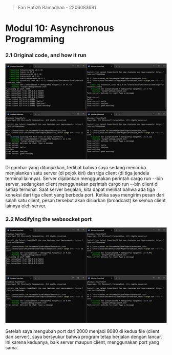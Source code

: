 > Fari Hafizh Ramadhan - 2206083691

# Modul 10: Asynchronous Programming

### 2.1 Original code, and how it run
![Image 2.1](img/2.1.png)

Di gambar yang ditunjukkan, terlihat bahwa saya sedang mencoba menjalankan satu server (di pojok kiri) dan tiga client (di tiga jendela terminal lainnya). Server dijalankan menggunakan perintah cargo run --bin server, sedangkan client menggunakan perintah cargo run --bin client di setiap terminal. Saat server berjalan, kita dapat melihat bahwa ada tiga koneksi dari tiga client yang berbeda port. Ketika saya mengirim pesan dari salah satu client, pesan tersebut akan disiarkan (broadcast) ke semua client lainnya oleh server.

### 2.2 Modifying the websocket port
![Image 2.2](img/2.2.png)

Setelah saya mengubah port dari 2000 menjadi 8080 di kedua file (client dan server), saya bersyukur bahwa program tetap berjalan dengan lancar. Ini karena keduanya, baik server maupun client, menggunakan port yang sama.
